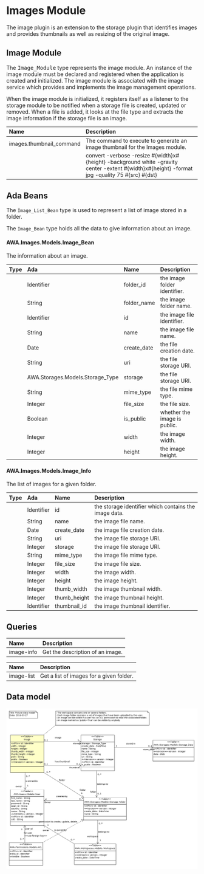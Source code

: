 # Images Module
The image plugin is an extension to the storage plugin that identifies images and
provides thumbnails as well as resizing of the original image.

## Image Module
The <tt>Image_Module</tt> type represents the image module.  An instance of the image
module must be declared and registered when the application is created and initialized.
The image module is associated with the image service which provides and implements
the image management operations.

When the image module is initialized, it registers itself as a listener to the storage
module to be notified when a storage file is created, updated or removed.  When a file
is added, it looks at the file type and extracts the image information if the storage file
is an image.

| Name                      | Description                                                    |
|:--------------------------|:---------------------------------------------------------------|
|images.thumbnail_command|The command to execute to generate an image thumbnail for the Images module.|
| |convert -verbose -resize \#{width}x\#{height} -background white -gravity center -extent \#{width}x\#{height} -format jpg -quality 75 \#{src} \#{dst}|



## Ada Beans
The `Image_List_Bean` type is used to represent a list of image stored in
a folder.

The `Image_Bean` type holds all the data to give information about an image.




#### AWA.Images.Models.Image_Bean

The information about an image.

| Type     | Ada      | Name       | Description                                             |
|:---------|:---------|:-----------|:--------------------------------------------------------|
||Identifier|folder_id|the image folder identifier.|
||String|folder_name|the image folder name.|
||Identifier|id|the image file identifier.|
||String|name|the image file name.|
||Date|create_date|the file creation date.|
||String|uri|the file storage URI.|
||AWA.Storages.Models.Storage_Type|storage|the file storage URI.|
||String|mime_type|the file mime type.|
||Integer|file_size|the file size.|
||Boolean|is_public|whether the image is public.|
||Integer|width|the image width.|
||Integer|height|the image height.|





#### AWA.Images.Models.Image_Info

The list of images for a given folder.

| Type     | Ada      | Name       | Description                                             |
|:---------|:---------|:-----------|:--------------------------------------------------------|
||Identifier|id|the storage identifier which contains the image data.|
||String|name|the image file name.|
||Date|create_date|the image file creation date.|
||String|uri|the image file storage URI.|
||Integer|storage|the image file storage URI.|
||String|mime_type|the image file mime type.|
||Integer|file_size|the image file size.|
||Integer|width|the image width.|
||Integer|height|the image height.|
||Integer|thumb_width|the image thumbnail width.|
||Integer|thumb_height|the image thumbnail height.|
||Identifier|thumbnail_id|the image thumbnail identifier.|





## Queries
| Name              | Description                                                           |
|:------------------|:----------------------------------------------------------------------|
|image-info|Get the description of an image.|


| Name              | Description                                                           |
|:------------------|:----------------------------------------------------------------------|
|image-list|Get a list of images for a given folder.|



## Data model
![](images/awa_images_model.png)


